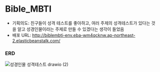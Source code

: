 # Bible_MBTI

* 기획의도: 친구들이 성격 테스트를 좋아하고, 여러 주제의 성격테스트가 있다는 것을 알고 성경인물이라는 주제로 만들 수 있겠다는 생각이 들었음
* 배포 URL: http://biblembti-env.eba-wm4qcknw.ap-northeast-2.elasticbeanstalk.com/

### ERD
![성경인물 성격테스트 drawio (2)](https://user-images.githubusercontent.com/108647681/222432291-8db27b4d-bbe6-4239-b0d1-72463662c861.png)